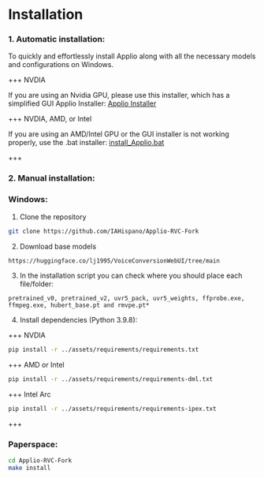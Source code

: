 # Installation

### 1. Automatic installation:

To quickly and effortlessly install Applio along with all the necessary models and configurations on Windows.

+++ NVDIA

If you are using an Nvidia GPU, please use this installer, which has a simplified GUI Applio Installer: [Applio Installer](https://github.com/IAHispano/Applio-Installer/releases)

+++ NVDIA, AMD, or Intel

If you are using an AMD/Intel GPU or the GUI installer is not working properly, use the .bat installer: [install_Applio.bat](https://github.com/IAHispano/Applio-RVC-Fork/releases/tag/v2.0.0)

+++

### 2. Manual installation:
### Windows:
1. Clone the repository

```bash
git clone https://github.com/IAHispano/Applio-RVC-Fork
```

2. Download base models

```bash
https://huggingface.co/lj1995/VoiceConversionWebUI/tree/main
```

3. In the installation script you can check where you should place each file/folder:
```
pretrained_v0, pretrained_v2, uvr5_pack, uvr5_weights, ffprobe.exe, ffmpeg.exe, hubert_base.pt and rmvpe.pt*
```

4. Install dependencies (Python 3.9.8):

+++ NVDIA

```bash
pip install -r ../assets/requirements/requirements.txt
```

+++ AMD or Intel

```bash
pip install -r ../assets/requirements/requirements-dml.txt
```

+++ Intel Arc

```bash
pip install -r ../assets/requirements/requirements-ipex.txt
```

+++

### Paperspace:

```bash
cd Applio-RVC-Fork
make install 
```
